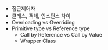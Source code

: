 -   접근제어자
-   클래스, 객체, 인스턴스 차이
-   Overloading vs Overriding
-   Primitive type vs Reference type
    -   Call by Reference vs Call by Value
    -   Wrapper Class